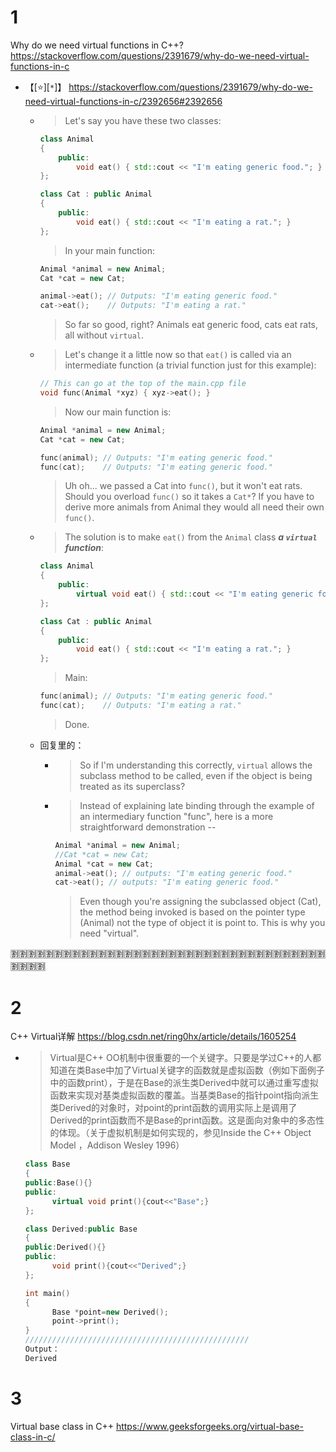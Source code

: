 
# 1

Why do we need virtual functions in C++? https://stackoverflow.com/questions/2391679/why-do-we-need-virtual-functions-in-c
- 【[:star:][`*`]】 https://stackoverflow.com/questions/2391679/why-do-we-need-virtual-functions-in-c/2392656#2392656
  * > Let's say you have these two classes:
    ```cpp
    class Animal
    {
        public:
            void eat() { std::cout << "I'm eating generic food."; }
    };
    
    class Cat : public Animal
    {
        public:
            void eat() { std::cout << "I'm eating a rat."; }
    };
    ```
    > In your main function:
    ```cpp
    Animal *animal = new Animal;
    Cat *cat = new Cat;
    
    animal->eat(); // Outputs: "I'm eating generic food."
    cat->eat();    // Outputs: "I'm eating a rat."
    ```
    > So far so good, right? Animals eat generic food, cats eat rats, all without `virtual`.
  * > Let's change it a little now so that `eat()` is called via an intermediate function (a trivial function just for this example):
    ```cpp
    // This can go at the top of the main.cpp file
    void func(Animal *xyz) { xyz->eat(); }
    ```
    > Now our main function is:
    ```cpp
    Animal *animal = new Animal;
    Cat *cat = new Cat;
    
    func(animal); // Outputs: "I'm eating generic food."
    func(cat);    // Outputs: "I'm eating generic food."
    ```
    > Uh oh... we passed a Cat into `func()`, but it won't eat rats. Should you overload `func()` so it takes a `Cat*`? If you have to derive more animals from Animal they would all need their own `func()`.
  * > The solution is to make `eat()` from the `Animal` class ***a `virtual` function***:
    ```cpp
    class Animal
    {
        public:
            virtual void eat() { std::cout << "I'm eating generic food."; }
    };
    
    class Cat : public Animal
    {
        public:
            void eat() { std::cout << "I'm eating a rat."; }
    };
    ```
    > Main:
    ```cpp
    func(animal); // Outputs: "I'm eating generic food."
    func(cat);    // Outputs: "I'm eating a rat."
    ```
    > Done.
  * 回复里的：
    + > So if I'm understanding this correctly, `virtual` allows the subclass method to be called, even if the object is being treated as its superclass? 
    + > Instead of explaining late binding through the example of an intermediary function "func", here is a more straightforward demonstration -- 
      ```cpp
      Animal *animal = new Animal; 
      //Cat *cat = new Cat; 
      Animal *cat = new Cat; 
      animal->eat(); // outputs: "I'm eating generic food." 
      cat->eat(); // outputs: "I'm eating generic food." 
      ```
      > Even though you're assigning the subclassed object (Cat), the method being invoked is based on the pointer type (Animal) not the type of object it is point to. This is why you need "virtual".

:u5272::u5272::u5272::u5272::u5272::u5272::u5272::u5272::u5272::u5272::u5272::u5272::u5272::u5272::u5272::u5272::u5272::u5272::u5272::u5272::u5272::u5272::u5272::u5272::u5272::u5272::u5272::u5272::u5272::u5272::u5272::u5272::u5272::u5272::u5272::u5272::u5272::u5272::u5272::u5272:

# 2

C++ Virtual详解 https://blog.csdn.net/ring0hx/article/details/1605254
- > Virtual是C++ OO机制中很重要的一个关键字。只要是学过C++的人都知道在类Base中加了Virtual关键字的函数就是虚拟函数（例如下面例子中的函数print），于是在Base的派生类Derived中就可以通过重写虚拟函数来实现对基类虚拟函数的覆盖。当基类Base的指针point指向派生类Derived的对象时，对point的print函数的调用实际上是调用了Derived的print函数而不是Base的print函数。这是面向对象中的多态性的体现。（关于虚拟机制是如何实现的，参见Inside the C++ Object Model ，Addison Wesley 1996）
  ```cpp
  class Base
  {
  public:Base(){}
  public:
        virtual void print(){cout<<"Base";}
  };
  
  class Derived:public Base
  {
  public:Derived(){}
  public:
        void print(){cout<<"Derived";}
  };
  
  int main()
  {
        Base *point=new Derived();
        point->print();
  }
  //////////////////////////////////////////////////
  Output：
  Derived
  ```

# 3

Virtual base class in C++ https://www.geeksforgeeks.org/virtual-base-class-in-c/
